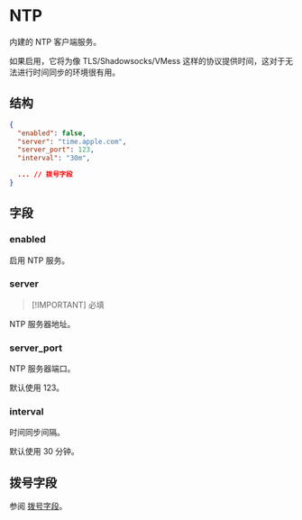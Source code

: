 # NTP

内建的 NTP 客户端服务。

如果启用，它将为像 TLS/Shadowsocks/VMess 这样的协议提供时间，这对于无法进行时间同步的环境很有用。

## 结构

```json
{
  "enabled": false,
  "server": "time.apple.com",
  "server_port": 123,
  "interval": "30m",

  ... // 拨号字段
}

```

## 字段

### enabled

启用 NTP 服务。

### server

> [!IMPORTANT] 必填

NTP 服务器地址。

### server_port

NTP 服务器端口。

默认使用 123。

### interval

时间同步间隔。

默认使用 30 分钟。

## 拨号字段

参阅 [拨号字段](./shared/dial)。
